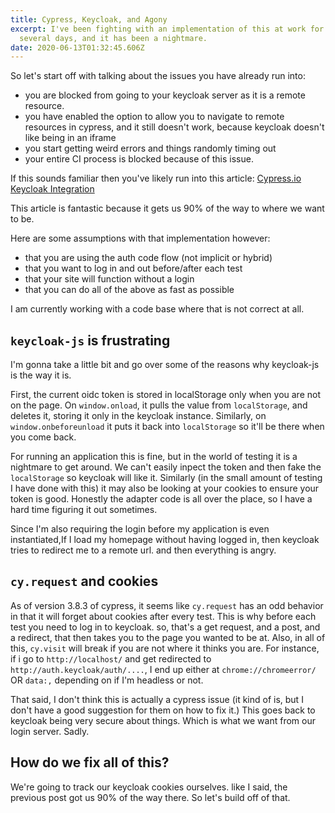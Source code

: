 ```yaml
---
title: Cypress, Keycloak, and Agony
excerpt: I've been fighting with an implementation of this at work for the last
  several days, and it has been a nightmare.
date: 2020-06-13T01:32:45.606Z
---
```

So let's start off with talking about the issues you have already run into:

* you are blocked from going to your keycloak server as it is a remote resource.
* you have enabled the option to allow you to navigate to remote resources in cypress, and it still doesn't work, because keycloak doesn't like being in an iframe
* you start getting weird errors and things randomly timing out
* your entire CI process is blocked because of this issue.

If this sounds familiar then you've likely run into this article: [Cypress.io Keycloak Integration](<https://vrockai.github.io/blog/2017/10/28/cypress-keycloak-intregration/﻿>)

This article is fantastic because it gets us 90% of the way to where we want to be.

Here are some assumptions with that implementation however:

- that you are using the auth code flow (not implicit or hybrid)
- that you want to log in and out before/after each test
- that your site will function without a login
- that you can do all of the above as fast as possible

I am currently working with a code base where that is not correct at all.

## `keycloak-js` is frustrating

I'm gonna take a little bit and go over some of the reasons why keycloak-js is the way it is. 

First, the current oidc token is stored in localStorage only when you are not on the page. On `window.onload`, it pulls the value from `localStorage`, and deletes it, storing it only in the keycloak instance. Similarly, on `window.onbeforeunload` it puts it back into `localStorage` so it'll be there when you come back.

For running an application this is fine, but in the world of testing it is a nightmare to get around. We can't easily inpect the token and then fake the `localStorage` so keycloak will like it. Similarly (in the small amount of testing I have done with this) it may also be looking at your cookies to ensure your token is good. Honestly the adapter code is all over the place, so I have a hard time figuring it out sometimes.

Since I'm also requiring the login before my application is even instantiated,If I load my homepage without having logged in, then keycloak tries to redirect me to a remote url. and then everything is angry.

## `cy.request` and cookies

As of version 3.8.3 of cypress, it seems like `cy.request` has an odd behavior in that it will forget about cookies after every test. This is why before each test you need to log in to keycloak. so, that's a get request, and a post, and a redirect, that then takes you to the page you wanted to be at. Also, in all of this, `cy.visit` will break if you are not where it thinks you are. For instance, if i go to `http://localhost/` and get redirected to `http://auth.keycloak/auth/....`, I end up either at `chrome://chromeerror/` OR `data:,` depending on if I'm headless or not.

That said, I don't think this is actually a cypress issue (it kind of is, but I don't have a good suggestion for them on how to fix it.) This goes back to keycloak being very secure about things. Which is what we want from our login server. Sadly.

## How do we fix all of this?

We're going to track our keycloak cookies ourselves. like I said, the previous post got us 90% of the way there. So let's build off of that.